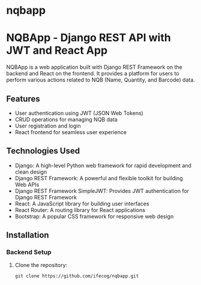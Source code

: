 # nqbapp
# NQBApp - Django REST API with JWT and React App

NQBApp is a web application built with Django REST Framework on the backend and React on the frontend. It provides a platform for users to perform various actions related to NQB (Name, Quantity, and Barcode) data.

## Features

- User authentication using JWT (JSON Web Tokens)
- CRUD operations for managing NQB data
- User registration and login
- React frontend for seamless user experience

## Technologies Used

- Django: A high-level Python web framework for rapid development and clean design
- Django REST Framework: A powerful and flexible toolkit for building Web APIs
- Django REST Framework SimpleJWT: Provides JWT authentication for Django REST Framework
- React: A JavaScript library for building user interfaces
- React Router: A routing library for React applications
- Bootstrap: A popular CSS framework for responsive web design

## Installation

### Backend Setup

1. Clone the repository:

   ```shell
   git clone https://github.com/ifecog/nqbapp.git
